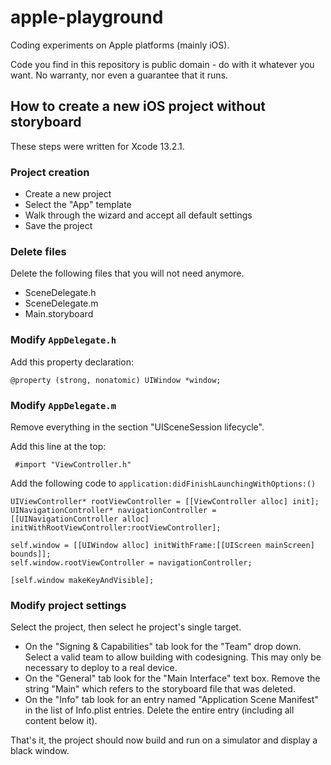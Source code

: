 # apple-playground

Coding experiments on Apple platforms (mainly iOS).

Code you find in this repository is public domain - do with it whatever you want. No warranty, nor even a guarantee that it runs.

## How to create a new iOS project without storyboard

These steps were written for Xcode 13.2.1.

### Project creation

- Create a new project
- Select the "App" template
- Walk through the wizard and accept all default settings
- Save the project


### Delete files

Delete the following files that you will not need anymore.

- SceneDelegate.h
- SceneDelegate.m
- Main.storyboard

### Modify `AppDelegate.h`

Add this property declaration:

    @property (strong, nonatomic) UIWindow *window;

### Modify `AppDelegate.m`

Remove everything in the section "UISceneSession lifecycle".

Add this line at the top:

     #import "ViewController.h"

Add the following code to `application:didFinishLaunchingWithOptions:()`

```
UIViewController* rootViewController = [[ViewController alloc] init];
UINavigationController* navigationController = [[UINavigationController alloc] initWithRootViewController:rootViewController];

self.window = [[UIWindow alloc] initWithFrame:[[UIScreen mainScreen] bounds]];
self.window.rootViewController = navigationController;

[self.window makeKeyAndVisible];
```

### Modify project settings

Select the project, then select he project's single target.

- On the "Signing & Capabilities" tab look for the "Team" drop down. Select a valid team to allow building with codesigning. This may only be necessary to deploy to a real device.
- On the "General" tab look for the "Main Interface" text box. Remove the string "Main" which refers to the storyboard file that was deleted.
- On the "Info" tab look for an entry named "Application Scene Manifest" in the list of Info.plist entries. Delete the entire entry (including all content below it).

That's it, the project should now build and run on a simulator and display a black window.